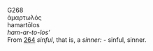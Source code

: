 <body>
  <p>G268<br>  ἁμαρτωλός  <br> hamartōlos  <br><i>ham-ar-to-los‘ </i><br>From <a href="g0264.htm">264</a>  <i>sinful</i>, that is, a <i>sinner:</i> - sinful, sinner.<br></p>
 </body>